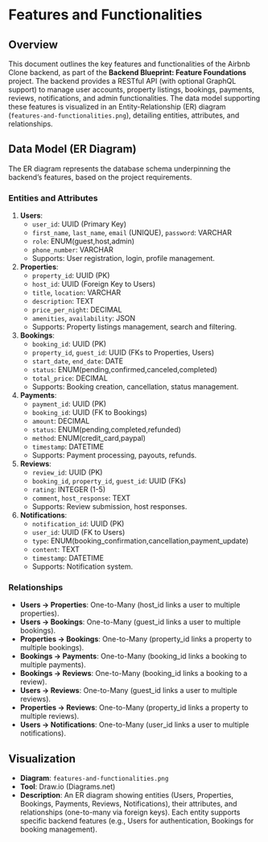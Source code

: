 
# Features and Functionalities

## Overview

This document outlines the key features and functionalities of the Airbnb Clone backend, as part of the **Backend Blueprint: Feature Foundations** project. The backend provides a RESTful API (with optional GraphQL support) to manage user accounts, property listings, bookings, payments, reviews, notifications, and admin functionalities. The data model supporting these features is visualized in an Entity-Relationship (ER) diagram (`features-and-functionalities.png`), detailing entities, attributes, and relationships.

## Data Model (ER Diagram)

The ER diagram represents the database schema underpinning the backend’s features, based on the project requirements.

### Entities and Attributes
1. **Users**:
   - `user_id`: UUID (Primary Key)
   - `first_name`, `last_name`, `email` (UNIQUE), `password`: VARCHAR
   - `role`: ENUM(guest,host,admin)
   - `phone_number`: VARCHAR
   - Supports: User registration, login, profile management.
2. **Properties**:
   - `property_id`: UUID (PK)
   - `host_id`: UUID (Foreign Key to Users)
   - `title`, `location`: VARCHAR
   - `description`: TEXT
   - `price_per_night`: DECIMAL
   - `amenities`, `availability`: JSON
   - Supports: Property listings management, search and filtering.
3. **Bookings**:
   - `booking_id`: UUID (PK)
   - `property_id`, `guest_id`: UUID (FKs to Properties, Users)
   - `start_date`, `end_date`: DATE
   - `status`: ENUM(pending,confirmed,canceled,completed)
   - `total_price`: DECIMAL
   - Supports: Booking creation, cancellation, status management.
4. **Payments**:
   - `payment_id`: UUID (PK)
   - `booking_id`: UUID (FK to Bookings)
   - `amount`: DECIMAL
   - `status`: ENUM(pending,completed,refunded)
   - `method`: ENUM(credit_card,paypal)
   - `timestamp`: DATETIME
   - Supports: Payment processing, payouts, refunds.
5. **Reviews**:
   - `review_id`: UUID (PK)
   - `booking_id`, `property_id`, `guest_id`: UUID (FKs)
   - `rating`: INTEGER (1-5)
   - `comment`, `host_response`: TEXT
   - Supports: Review submission, host responses.
6. **Notifications**:
   - `notification_id`: UUID (PK)
   - `user_id`: UUID (FK to Users)
   - `type`: ENUM(booking_confirmation,cancellation,payment_update)
   - `content`: TEXT
   - `timestamp`: DATETIME
   - Supports: Notification system.

### Relationships
- **Users → Properties**: One-to-Many (host_id links a user to multiple properties).
- **Users → Bookings**: One-to-Many (guest_id links a user to multiple bookings).
- **Properties → Bookings**: One-to-Many (property_id links a property to multiple bookings).
- **Bookings → Payments**: One-to-Many (booking_id links a booking to multiple payments).
- **Bookings → Reviews**: One-to-Many (booking_id links a booking to a review).
- **Users → Reviews**: One-to-Many (guest_id links a user to multiple reviews).
- **Properties → Reviews**: One-to-Many (property_id links a property to multiple reviews).
- **Users → Notifications**: One-to-Many (user_id links a user to multiple notifications).

## Visualization

- **Diagram**: `features-and-functionalities.png`
- **Tool**: Draw.io (Diagrams.net)
- **Description**: An ER diagram showing entities (Users, Properties, Bookings, Payments, Reviews, Notifications), their attributes, and relationships (one-to-many via foreign keys). Each entity supports specific backend features (e.g., Users for authentication, Bookings for booking management).


```
